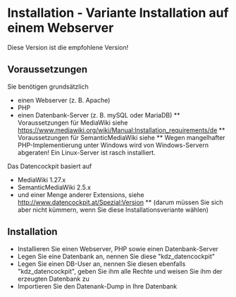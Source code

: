 # Installation - Variante Installation auf einem Webserver

Diese Version ist die empfohlene Version!

## Voraussetzungen
Sie benötigen grundsätzlich 
* einen Webserver (z. B. Apache)
* PHP
* einen Datenbank-Server (z. B. mySQL oder MariaDB)
** Voraussetzungen für MediaWiki siehe https://www.mediawiki.org/wiki/Manual:Installation_requirements/de
** Voraussetzungen für SemanticMediaWiki siehe
** Wegen mangelhafter PHP-Implementierung unter Windows wird von Windows-Servern abgeraten! Ein Linux-Server ist rasch installiert.

Das Datencockpit basiert auf
* MediaWiki 1.27.x
* SemanticMediaWiki 2.5.x 
* und einer Menge anderer Extensions, siehe http://www.datencockpit.at/Spezial:Version
** (darum müssen Sie sich aber nicht kümmern, wenn Sie diese Installationsveriante wählen)

## Installation
* Installieren Sie einen Webserver, PHP sowie einen Datenbank-Server
* Legen Sie eine Datenbank an, nennen Sie diese "kdz_datencockpit"
* Legen Sie einen DB-User an, nennen Sie diesen ebenfalls "kdz_datencockpit", geben Sie ihm alle Rechte und weisen Sie ihm der erzeugten Datenbank zu
* Importieren Sie den Datenank-Dump in Ihre Datenbank
